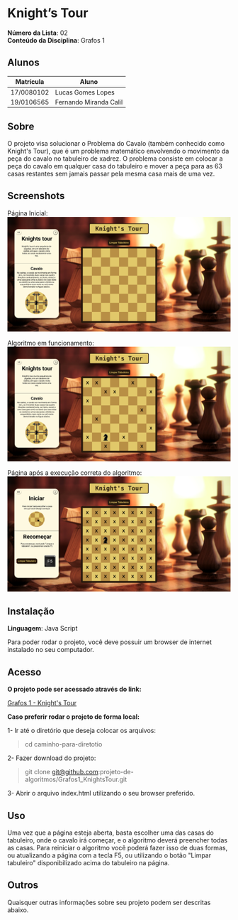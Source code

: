 # Knight’s Tour 

**Número da Lista**: 02<br>
**Conteúdo da Disciplina**: Grafos 1<br>

## Alunos
|Matrícula | Aluno |
| -- | -- |
| 17/0080102  |  Lucas Gomes Lopes |
| 19/0106565  |  Fernando Miranda Calil |

## Sobre 
O projeto visa solucionar o Problema do Cavalo (também conhecido como Knight's Tour), que é um problema matemático envolvendo o movimento da peça do cavalo no tabuleiro de xadrez. O problema consiste em colocar a peça do cavalo em qualquer casa do tabuleiro e mover a peça para as 63 casas restantes sem jamais passar pela mesma casa mais de uma vez.

## Screenshots

Página Inicial:
![Screenshot 1](imgs/screenshots/screenshot1.png)


Algoritmo em funcionamento:
![Screenshot 2](imgs/screenshots/screenshot2.png)


Página após a execução correta do algoritmo:
![Screenshot 3](imgs/screenshots/screenshot3.png)

## Instalação 
**Linguagem**: Java Script<br>

Para poder rodar o projeto, você deve possuir um browser de internet instalado no seu computador.

## Acesso

**O projeto pode ser acessado através do link:**

[Grafos 1 - Knight's Tour](https://grafos1knightstour.s3.sa-east-1.amazonaws.com/index.html)

**Caso preferir rodar o projeto de forma local:**

1- Ir até o diretório que deseja colocar os arquivos:

>   cd caminho-para-diretotio

2- Fazer download do projeto:

>   git clone git@github.com:projeto-de-algoritmos/Grafos1_KnightsTour.git

3- Abrir o arquivo index.html utilizando o seu browser preferido.

## Uso 
Uma vez que a página esteja aberta, basta escolher uma das casas do tabuleiro, onde o cavalo irá começar, e o algoritmo deverá preencher todas as casas.
Para reiniciar o algoritmo você poderá fazer isso de duas formas, ou atualizando a página com a tecla F5, ou utilizando o botão "Limpar tabuleiro" disponibilizado acima do tabuleiro na página.

## Outros 
Quaisquer outras informações sobre seu projeto podem ser descritas abaixo.




